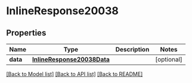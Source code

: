 # InlineResponse20038

## Properties
Name | Type | Description | Notes
------------ | ------------- | ------------- | -------------
**data** | [**InlineResponse20038Data**](InlineResponse20038Data.md) |  | [optional] 

[[Back to Model list]](../README.md#documentation-for-models) [[Back to API list]](../README.md#documentation-for-api-endpoints) [[Back to README]](../README.md)


